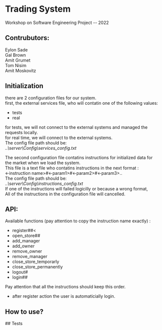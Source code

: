 # Trading System

Workshop on Software Engineering Project -- 2022

## Contrubutors:
Eylon Sade   
Gal Brown  
Amit Grumet  
Tom Nisim  
Amit Moskovitz  

## Initialization
there are 2 configuration files for our system.  
first, the external services file, who will contatin one of the following values:  
* tests  
* real  

for tests, we will not connect to the external systems and managed the requests locally.  
for real time, we will connect to the external systems.  
The config file path should be:  
*..\server\Config\services_config.txt*  

The second configuration file contatins instructions for initialized data for the market when we load the system.  
This file is a text file who contatins instructions in the next format :  
<-instruction name>#<-param1>#<-param2>#<-param3>..  
The config file path should be:  
*..\server\Config\instructions_config.txt*  
If one of the instructions will failed logicilly or because a wrong format,  
All of the instructions in the configuration file will cancelled.  
 
## API:
Available functions (pay attention to copy the instruction name exactly) :
 * register#<email>#<
 * open_store#<email>#<store name>
 * add_manager
 * add_owner
 * remove_owner
 * remove_manager
 * close_store_temporarly
 * close_store_permanently
  * logout#<email>
 * login#<email>#<password>

Pay attention that all the instructions should keep this order.
* after register action the user is automaticially login.
 
 ## How to use?
 <Tom>
 ## Tests
 <Eylon>
